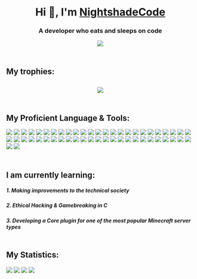 <h1 align="center">Hi 👋, I'm <a href="https://github.com/nightshadecode">NightshadeCode</a></h1>
<h3 align="center">A developer who eats and sleeps on code</h3>
<p align="center"><img src="https://komarev.com/ghpvc/?username=nightshadecode&label=Profile%20views&color=0e75b6"></p>
<h2><br>My trophies:<h2>
<p align="center"><img src="https://github-profile-trophy.vercel.app/?username=nightshadecode&show_icons=true&theme=radical"></p>
<h2><br>My Proficient Language & Tools:</h2>
<a href="https://www.photoshop.com/en"><img src="https://img.shields.io/badge/Adobe%20Photoshop-31A8FF?style=for-the-badge&logo=Adobe%20Photoshop"></a> <a href="https://www.adobe.com/products/xd.html"><img src="https://img.shields.io/badge/Adobe%20XD-470137?style=for-the-badge&logo=Adobe%20XD"></a> <a href="https://developer.android.com"><img src="https://img.shields.io/badge/Android%20Studio-3DDC84.svg?style=for-the-badge&logo=android-studio&logoColor=white"></a> <a href="https://angular.io"><img src="https://img.shields.io/badge/angular-%23DD0031.svg?style=for-the-badge&logo=angular"></a> <a href="https://angular.io"><img src="https://img.shields.io/badge/angular.js-%23E23237.svg?style=for-the-badge&logo=angularjs"></a> <a href="https://www.arduino.cc/"><img src="https://img.shields.io/badge/-Arduino-00979D?style=for-the-badge&logo=Arduino&logoColor=white"></a> <a href="https://aws.amazon.com"><img src="https://img.shields.io/badge/AWS-%23FF9900.svg?style=for-the-badge&logo=amazon-aws"></a> <a href="https://azure.microsoft.com/en-in/"><img src="https://img.shields.io/badge/azure-%230072C6.svg?style=for-the-badge&logo=microsoftazure"></a> <a href="https://backbonejs.org"><img src="https://img.shields.io/badge/backbone%20js-0071B5?style=for-the-badge&logo=backbone.js"></a> <a href="https://www.gnu.org/software/bash"><img src="https://img.shields.io/badge/GNU%20Bash-4EAA25?style=for-the-badge&logo=GNU%20Bash&logoColor=white"></a> <a href="https://www.blender.org/"><img src="https://img.shields.io/badge/blender-%23F5792A.svg?style=for-the-badge&logo=blender&logoColor=white"></a> <a href="https://getbootstrap.com"><img src="https://img.shields.io/badge/Bootstrap-563D7C?style=for-the-badge&logo=bootstrap"></a> <a href="https://www.cprogramming.com/"><img src="https://img.shields.io/badge/C-00599C?style=for-the-badge&logo=c"></a> <a href="https://www.w3schools.com/css/"><img src="https://img.shields.io/badge/CSS3-1572B6?style=for-the-badge&logo=css3"></a> <a href="https://www.djangoproject.com/"><img src="https://img.shields.io/badge/Django-092E20?style=for-the-badge&logo=django&logoColor=green"></a> <a href="https://www.docker.com/"><img src="https://img.shields.io/badge/Docker-2CA5E0?style=for-the-badge&logo=docker&logoColor=white"></a> <a href="https://expressjs.com"><img src="https://img.shields.io/badge/Express.js-000000?style=for-the-badge&logo=express"></a> <a href="https://www.figma.com/"><img src="https://img.shields.io/badge/figma-%23F24E1E.svg?style=for-the-badge&logo=figma&logoColor=white"></a> <a href="https://firebase.google.com/"><img src="https://img.shields.io/badge/firebase-ffca28?style=for-the-badge&logo=firebase&logoColor=white"></a> <a href="https://flask.palletsprojects.com/"><img src="https://img.shields.io/badge/Flask-000000?style=for-the-badge&logo=flask&logoColor=white"></a> <a href="https://cloud.google.com"><img src="https://img.shields.io/badge/Google_Cloud-4285F4?style=for-the-badge&logo=google-cloud&logoColor=white"></a> <a href="https://git-scm.com/"><img src="https://img.shields.io/badge/GIT-E44C30?style=for-the-badge&logo=git&logoColor=white"></a> <a href="https://heroku.com"><img src="https://img.shields.io/badge/Heroku-430098?style=for-the-badge&logo=heroku"></a> <a href="https://www.w3.org/html/"><img src="https://img.shields.io/badge/HTML5-E34F26?style=for-the-badge&logo=html5&logoColor=white"></a> <a href="https://www.java.com"><img src="https://img.shields.io/badge/java-%23ED8B00.svg?style=for-the-badge&logo=openjdk"></a> <a href="https://developer.mozilla.org/en-US/docs/Web/JavaScript"><img src="https://img.shields.io/badge/JavaScript-323330?style=for-the-badge&logo=javascript&logoColor=F7DF1E"></a> <a href="https://www.jenkins.io"><img src="https://img.shields.io/badge/Jenkins-D24939?style=for-the-badge&logo=Jenkins&logoColor=white"></a> <a href="https://kotlinlang.org"><img src="https://img.shields.io/badge/Kotlin-0095D5?&style=for-the-badge&logo=kotlin"></a> <a href="https://www.linux.org/"><img src="https://img.shields.io/badge/Linux-FCC624?style=for-the-badge&logo=linux&logoColor=white"></a> <a href="https://mariadb.org/"><img src="https://img.shields.io/badge/MariaDB-003545?style=for-the-badge&logo=mariadb"></a> <a href="https://www.mongodb.com/"><img src="https://img.shields.io/badge/MongoDB-4EA94B?style=for-the-badge&logo=mongodb&logoColor=white"></a> <a href="https://www.microsoft.com/en-us/sql-server"><img src="https://img.shields.io/badge/Microsoft%20SQL%20Server-CC2927?style=for-the-badge&logo=microsoft%20sql%20server"></a> <a href="https://www.mysql.com/"><img src="https://img.shields.io/badge/MySQL-005C84?style=for-the-badge&logo=mysql&logoColor=white"></a> <a href="https://nextjs.org/"><img src="https://img.shields.io/badge/next.js-000000?style=for-the-badge&logo=nextdotjs"></a> <a href="https://www.nginx.com"><img src="https://img.shields.io/badge/Nginx-009639?style=for-the-badge&logo=nginx"></a> <a href="https://nodejs.org"><img src="https://img.shields.io/badge/Node.js-339933?style=for-the-badge&logo=nodedotjs&logoColor=white"></a> <a href="https://www.oracle.com/"><img src="https://img.shields.io/badge/Oracle-F80000?style=for-the-badge&logo=oracle"></a> <a href="https://pandas.pydata.org/"><img src="https://img.shields.io/badge/Pandas-2C2D72?style=for-the-badge&logo=pandas"></a> <a href="https://www.php.net"><img src="https://img.shields.io/badge/PHP-777BB4?style=for-the-badge&logo=php&logoColor=white"></a> <a href="https://www.postgresql.org"><img src="https://img.shields.io/badge/PostgreSQL-316192?style=for-the-badge&logo=postgresql&logoColor=white"></a> <a href="https://www.python.org"><img src="https://img.shields.io/badge/python-3670A0?style=for-the-badge&logo=python&color=yellow"></a> <a href="https://pytorch.org/"><img src="https://img.shields.io/badge/PyTorch-EE4C2C?style=for-the-badge&logo=pytorch&logoColor=white"></a> <a href="https://reactjs.org/"><img src="https://img.shields.io/badge/React-20232A?style=for-the-badge&logo=react&logoColor=61DAFB"></a> <a href="https://redis.io"><img src="https://img.shields.io/badge/redis-%23DD0031.svg?&style=for-the-badge&logo=redis&logoColor=white"></a> <a href="https://sass-lang.com"><img src="https://img.shields.io/badge/SASS-hotpink.svg?style=for-the-badge&logo=SASS&logoColor=white"></a> <a href="https://www.selenium.dev"><img src="https://img.shields.io/badge/-selenium-%43B02A?style=for-the-badge&logo=selenium&logoColor=white"></a> <a href="https://www.sqlite.org/"><img src="https://img.shields.io/badge/sqlite-%2307405e.svg?style=for-the-badge&logo=sqlite"></a> <a href="https://developer.apple.com/swift/"><img src="https://img.shields.io/badge/swift-F54A2A?style=for-the-badge&logo=swift&logoColor=white"></a> <a href="https://www.typescriptlang.org/"><img src="https://img.shields.io/badge/typescript-%23007ACC.svg?style=for-the-badge&logo=typescript&logoColor=white"></a> <a href="https://unity.com/"><img src="https://img.shields.io/badge/unity-%23000000.svg?style=for-the-badge&logo=unity"></a> <a href="https://unrealengine.com/"><img src="https://img.shields.io/badge/unrealengine-%23313131.svg?style=for-the-badge&logo=unrealengine"></a> <a href="https://vuejs.org/"><img src="https://img.shields.io/badge/vuejs-%2335495e.svg?style=for-the-badge&logo=vuedotjs&logoColor=%234FC08D"></a>
<br>
<h2><br>I am currently learning:</h2>
<h5>1. Making improvements to the technical society</h5>
<h5>2. Ethical Hacking & Gamebreaking in C</h5>
<h5>3. Developing a Core plugin for one of the most popular Minecraft server types</h5>
<h2><br>My Statistics: </h2>
<img align="center" src="https://github-readme-stats.vercel.app/api/top-langs?username=nightshadecode&show_icons=true&theme=midnight-purple&layout=pie&hide_border=true">
<img align="center" src="https://github-readme-stats.vercel.app/api?username=nightshadecode&show_icons=true&theme=midnight-purple&count_private=true&ring_color=ffdcf7&hide_border=true">
<img align="center" src="https://github-readme-streak-stats.herokuapp.com?user=nightshadecode&theme=midnight-purple&hide_border=true&date_format=j%20M%5B%20Y%5D&mode=weekly&background=45%2C0000FF80%2CFF76C780">
<!-- <img align="center" src="https://github-readme-stats.vercel.app/api/wakatime?username=nightshadecode&layout=compact"> -->
<img align="center" src="https://github-readme-stats.vercel.app/api/wakatime?username=Harlok&layout=compact&theme=midnight-purple">
